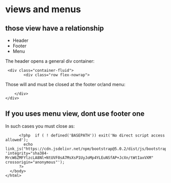 # views and menus

## those view have a relationship

* Header
* Footer 
* Menu 


The header opens a general div container:

```
 <div class="container-fluid">
        <div class="row flex-nowrap">
```

Those will and must be closed at the footer or/and menu:

```
    </div>
</div>
```

## If you uses menu view, dont use footer one

In such cases you must close as:

```
      <?php  if ( ! defined('BASEPATH')) exit('No direct script access allowed'); 
        echo link_js("https://cdn.jsdelivr.net/npm/bootstrap@5.0.2/dist/js/bootstrap.bundle.min.js", 'integrity="sha384-MrcW6ZMFYlzcLA8Nl+NtUVF0sA7MsXsP1UyJoMp4YLEuNSfAP+JcXn/tWtIaxVXM"  crossorigin="anonymous"');
      ?>
  </body>
</html>
```
